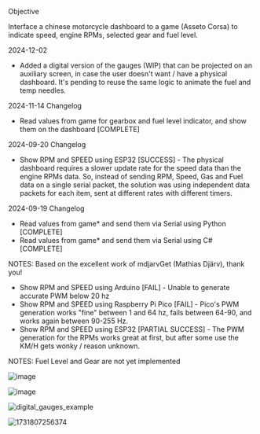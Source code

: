 
Objective

Interface a chinese motorcycle dashboard to a game (Asseto Corsa) to indicate speed, engine RPMs, selected gear and fuel level. 

2024-12-02

- Added a digital version of the gauges (WIP) that can be projected on an auxiliary screen, in case the user doesn't want / have a physical dashboard. It's pending to reuse the same logic to animate the fuel and temp needles.

2024-11-14 Changelog

- Read values from game for gearbox and fuel level indicator, and show them on the dashboard [COMPLETE]
 
2024-09-20 Changelog

- Show RPM and SPEED using ESP32 [SUCCESS] - The physical dashboard requires a slower update rate for the speed data than the engine RPMs data. So, instead of sending RPM, Speed, Gas and Fuel data on a single serial packet, the solution was using independent data packets for each item, sent at different rates with different timers.

2024-09-19 Changelog

- Read values from game* and send them via Serial using Python [COMPLETE]
- Read values from game* and send them via Serial using C# [COMPLETE]

NOTES: Based on the excellent work of mdjarvGet (Mathias Djärv), thank you!

- Show RPM and SPEED using Arduino [FAIL] - Unable to generate accurate PWM below 20 hz
- Show RPM and SPEED using Raspberry Pi Pico [FAIL] - Pico's PWM generation works "fine" between 1 and 64 hz, fails between 64-90, and works again between 90-255 Hz.
- Show RPM and SPEED using ESP32 [PARTIAL SUCCESS] - The PWM generation for the RPMs works great at first, but after some use the KM/H gets wonky / reason unknown.

NOTES: Fuel Level and Gear are not yet implemented

![image](https://github.com/user-attachments/assets/d40cd68c-b41b-4763-bd2a-323c06ec24d3)

![image](https://github.com/user-attachments/assets/2f610a38-3bf6-4e99-8796-456524584b2e)

![digital_gauges_example](https://github.com/user-attachments/assets/9ba62d27-6f5e-4744-9972-12dae03cf7e2)

![1731807256374](https://github.com/user-attachments/assets/6db91c17-be48-4048-a698-536b90b1561f)
